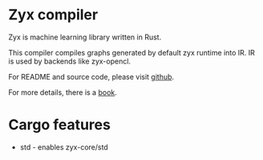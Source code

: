 # Zyx compiler

Zyx is machine learning library written in Rust.

This compiler compiles graphs generated by default zyx runtime into IR.
IR is used by backends like zyx-opencl.

For README and source code, please visit [github](https://www.github.com/zk4x/zyx).

For more details, there is a [book](https://zk4x.github.io/zyx).

# Cargo features

- std - enables zyx-core/std
